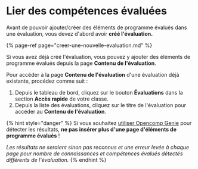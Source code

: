# Lier des compétences évaluées

Avant de pouvoir ajouter/créer des éléments de programme évalués dans une évaluation, vous devez d'abord avoir **créé l'évaluation.**

{% page-ref page="creer-une-nouvelle-evaluation.md" %}

Si vous avez déjà créé l'évaluation, vous pouvez y ajouter des éléments de programme évalués depuis la page **Contenu de l'évaluation**.

Pour accéder à la page **Contenu de l'évaluation** d'une évaluation déjà existante, procédez comme suit :

1. Depuis le tableau de bord, cliquez sur le bouton **Évaluations** dans la section **Accès rapide** de votre classe.
2. Depuis la liste des évaluations, cliquez sur le titre de l'évaluation pour accéder au **Contenu de l'évaluation**.

{% hint style="danger" %}
Si vous souhaitez [utiliser Opencomp Genie](../saisir-les-resultats/utiliser-opencomp-genie/) pour détecter les résultats, **ne pas insérer plus d'une page d'éléments de programme évalués** !

_Les résultats ne seraient sinon pas reconnus et une erreur levée à chaque page pour nombre de connaissances et compétences évalués détectés différents de l'évaluation._
{% endhint %}

